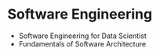 # Software Engineering

- Software Engineering for Data Scientist
- Fundamentals of Software Architecture